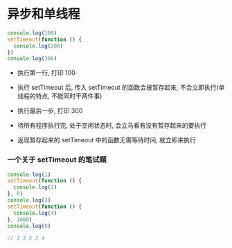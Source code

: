 # 异步和单线程

```js
console.log(100)
setTimeout(function () {
  console.log(200)
})
console.log(300)
```

- 执行第一行, 打印 100

- 执行 setTimeout 后, 传入 setTimeout 的函数会被暂存起来, 不会立即执行(单线程的特点, 不能同时干两件事)

- 执行最后一步, 打印 300

- 待所有程序执行完, 处于空闲状态时, 会立马看有没有暂存起来的要执行

- 返现暂存起来的 setTimeout 中的函数无需等待时间, 就立即来执行

### 一个关于 setTimeout 的笔试题

```js
console.log(1)
setTimeout(function () {
  console.log(2)
}, 0)
console.log(3)
setTimeout(function () {
  console.log(4)
}, 1000)
console.log(5)

// 1 3 5 2 4 
```